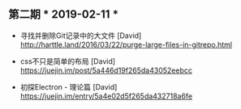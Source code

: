 ## 第二期 * 2019-02-11 *

- 寻找并删除Git记录中的大文件 [David]
http://harttle.land/2016/03/22/purge-large-files-in-gitrepo.html

- css不只是简单的布局 [David]
https://juejin.im/post/5a446d19f265da43052eebcc

- 初探Electron - 理论篇 [David]
https://juejin.im/entry/5a4e02d5f265da432718a6fe
